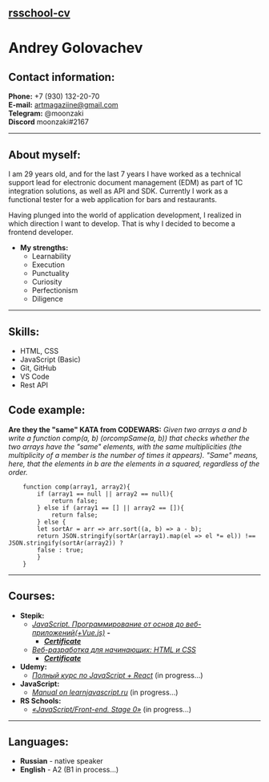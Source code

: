 ## [rsschool-cv]() 

# Andrey Golovachev

## Contact information:

**Phone:** +7 (930) 132-20-70  
**E-mail:** artmagaziine@gmail.com  
**Telegram:** @moonzaki  
**Discord** moonzaki#2167

---

## About myself:

I am 29 years old, and for the last 7 years I have worked as a technical support lead for
electronic document management (EDM) as part of 1C integration solutions, as well as API and SDK. Currently I work as a functional tester for a web application for bars and restaurants.

Having plunged into the world of application development, I realized in which direction I want to develop.
That is why I decided to become a frontend developer.

- **My strengths:**
  + Learnability
  + Execution
  + Punctuality
  + Curiosity
  + Perfectionism
  + Diligence

---

## Skills:

- HTML, CSS
- JavaScript (Basic)
- Git, GitHub
- VS Code
- Rest API

## Code example:
**Are they the "same" KATA from CODEWARS:**
*Given two arrays a and b write a function comp(a, b) (orcompSame(a, b)) that checks whether the two arrays have the "same" elements, with the same multiplicities (the multiplicity of a member is the number of times it appears). "Same" means, here, that the elements in b are the elements in a squared, regardless of the order.*
```JS
    function comp(array1, array2){
        if (array1 == null || array2 == null){
            return false;
        } else if (array1 == [] || array2 == []){
            return false;
        } else {
        let sortAr = arr => arr.sort((a, b) => a - b);
        return JSON.stringify(sortAr(array1).map(el => el *= el)) !==  JSON.stringify(sortAr(array2)) ?
        false : true;
        }
    }
```
---
## Courses:

- **Stepik:**
    - [*JavaScript. Программирование от основ до веб-приложений(+Vue.js)*](https://stepik.org/course/53182/promo#toc) **-** 
        - [_**Certificate**_](https://stepik.org/cert/1510625) 
    - [*Веб-разработка для начинающих: HTML и CSS*](https://stepik.org/course/38218/promo)
        - [_**Certificate**_](https://stepik.org/cert/248613) 
- **Udemy:**
    - [*Полный курс по JavaScript + React*](https://www.udemy.com/course/javascript_full/) (in progress...)
-  **JavaScript:**
    - [*Manual on learnjavascript.ru*](https://learnjavascript.ru) (in progress...)
- **RS Schools:**
    - [*«JavaScript/Front-end. Stage 0»*](https://rs.school/js-stage0/) (in progress...)
---
## Languages:
- **Russian** - native speaker
- **English** - A2 (B1 in process…) 